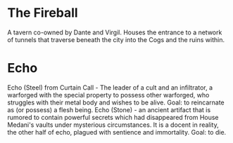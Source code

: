 # The Fireball
A tavern co-owned by Dante and Virgil. Houses the entrance to a network of tunnels that traverse beneath the city into the Cogs and the ruins within.
# Echo
Echo (Steel) from Curtain Call - The leader of a cult and an infiltrator, a warforged with the special property to possess other warforged, who struggles with their metal body and wishes to be alive.
Goal: to reincarnate as (or possess) a flesh being.
Echo (Stone) - an ancient artifact that is rumored to contain powerful secrets which had disappeared from House Medani's vaults under mysterious circumstances. It is a docent in reality, the other half of echo, plagued with sentience and immortality.
Goal: to die.